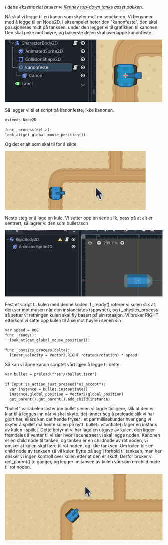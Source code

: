 *I dette eksempelet bruker vi [Kenney top-down tanks](https://www.kenney.nl/assets/top-down-tanks-redux) asset pakken.*

Nå skal vi legge til en kanon som skyter mot musepekeren. Vi begynner med å legge til en Node2D, i eksempelet heter den "kanonfeste", den skal posisjoneres midt på tanksen. under den legger vi til grafikken til kanonen. Den skal peke mot høyre, og bakerste delen skal overlappe kanonfeste.

![](../media/5_roter1.png)

Så legger vi til et script på kanonfeste, ikke kanonen. 

```gdscript
extends Node2D

func _process(delta):
look_at(get_global_mouse_position())
```

Og det er alt som skal til for å sikte

![](../media/5_roter4.gif)

Neste steg er å lage en kule. Vi setter opp en sene slik, pass på at alt er sentrert, så lagrer vi den som bullet.tscn

![](../media/5_roter2.png)

Fest et script til kulen med denne koden. I _ready() roterer vi kulen slik at den ser mot musen når den instanciates (spawner), og i _physics_process så setter vi retningen kulen skal fly basert på sin rotasjon. Vi bruker RIGHT ettersom vi satte opp kulen til å se mot høyre i senen sin

```gdscript
var speed = 800
func _ready():
  look_at(get_global_mouse_position())

func _physics_process(delta):
  linear_velocity = Vector2.RIGHT.rotated(rotation) * speed
```

 Så kan vi åpne kanon scriptet vårt igjen å legge til dette:

```gdscript
var bullet = preload("res://bullet.tscn")

if Input.is_action_just_pressed("ui_accept"):
  var instance = bullet.instantiate()
  instance.global_position = Vector2(global_position)
  get_parent().get_parent().add_child(instance)
```

"bullet" variabelen laster inn bullet senen vi lagde tidligere, slik at den er klar til å legges inn når vi skal skyte. det lønner seg å preloade slik vi har gjort her, ellers kan det hende fryser i et par millisekunder hver gang vi skyter å spillet må hente kulen på nytt. bullet.instantiate() lager en instans av kulen i spillet. Dette betyr at vi har lagd en utgave av kulen, den ligger fremdeles å venter til vi sier hvor i scenetreet vi skal legge noden. Kanonen er en child node til tanken, og tanken er en childnode av rot noden, vi ønsker at kulen skal høre til rot noden, og ikke tanksen. Om kulen blir en child node av tanksen så vil kulen flytte på seg i forhold til tanksen, men her ønsker vi ingen kontroll over kulen etter at den er skutt. Derfor bruker vi get_parent() to ganger, og legger instansen av kulen vår som en child node til rot noden.

![](../media/5_roter3.gif)
